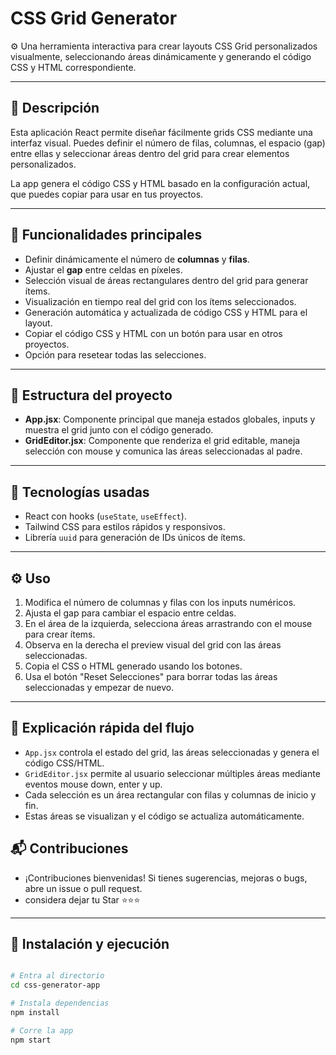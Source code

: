 # CSS Grid Generator

⚙️ Una herramienta interactiva para crear layouts CSS Grid personalizados visualmente, seleccionando áreas dinámicamente y generando el código CSS y HTML correspondiente.

---

## 📌 Descripción

Esta aplicación React permite diseñar fácilmente grids CSS mediante una interfaz visual. Puedes definir el número de filas, columnas, el espacio (gap) entre ellas y seleccionar áreas dentro del grid para crear elementos personalizados. 

La app genera el código CSS y HTML basado en la configuración actual, que puedes copiar para usar en tus proyectos.

---

## 🚀 Funcionalidades principales

- Definir dinámicamente el número de **columnas** y **filas**.
- Ajustar el **gap** entre celdas en píxeles.
- Selección visual de áreas rectangulares dentro del grid para generar ítems.
- Visualización en tiempo real del grid con los ítems seleccionados.
- Generación automática y actualizada de código CSS y HTML para el layout.
- Copiar el código CSS y HTML con un botón para usar en otros proyectos.
- Opción para resetear todas las selecciones.

---

## 📁 Estructura del proyecto

- **App.jsx**: Componente principal que maneja estados globales, inputs y muestra el grid junto con el código generado.
- **GridEditor.jsx**: Componente que renderiza el grid editable, maneja selección con mouse y comunica las áreas seleccionadas al padre.

---

## 🧩 Tecnologías usadas

- React con hooks (`useState`, `useEffect`).
- Tailwind CSS para estilos rápidos y responsivos.
- Librería `uuid` para generación de IDs únicos de ítems.

---

## ⚙️ Uso

1. Modifica el número de columnas y filas con los inputs numéricos.
2. Ajusta el gap para cambiar el espacio entre celdas.
3. En el área de la izquierda, selecciona áreas arrastrando con el mouse para crear ítems.
4. Observa en la derecha el preview visual del grid con las áreas seleccionadas.
5. Copia el CSS o HTML generado usando los botones.
6. Usa el botón "Reset Selecciones" para borrar todas las áreas seleccionadas y empezar de nuevo.

---

## 📖 Explicación rápida del flujo

- `App.jsx` controla el estado del grid, las áreas seleccionadas y genera el código CSS/HTML.
- `GridEditor.jsx` permite al usuario seleccionar múltiples áreas mediante eventos mouse down, enter y up.
- Cada selección es un área rectangular con filas y columnas de inicio y fin.
- Estas áreas se visualizan y el código se actualiza automáticamente.

## 📬 Contribuciones
- ¡Contribuciones bienvenidas! Si tienes sugerencias, mejoras o bugs, abre un issue o pull request.
- considera dejar tu Star ⭐⭐⭐
---

## 🔧 Instalación y ejecución

```bash

# Entra al directorio
cd css-generator-app

# Instala dependencias
npm install

# Corre la app
npm start

